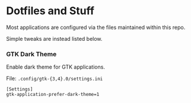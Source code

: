 # Dotfiles and Stuff

Most applications are configured via the files maintained within this repo.

Simple tweaks are instead listed below.

### GTK Dark Theme

Enable dark theme for GTK applications.

File: `.config/gtk-{3,4}.0/settings.ini`

```
[Settings]
gtk-application-prefer-dark-theme=1
```
